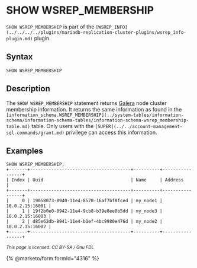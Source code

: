
# SHOW WSREP_MEMBERSHIP

`SHOW WSREP_MEMBERSHIP` is part of the `[WSREP_INFO](../../../../plugins/mariadb-replication-cluster-plugins/wsrep_info-plugin.md)` plugin.


## Syntax


```
SHOW WSREP_MEMBERSHIP
```

## Description


The `SHOW WSREP_MEMBERSHIP` statement returns [Galera](/en/galera/) node cluster membership information. It returns the same information as found in the `[information_schema.WSREP_MEMBERSHIP](../system-tables/information-schema/information-schema-tables/information-schema-wsrep_membership-table.md)` table. Only users with the `[SUPER](../../account-management-sql-commands/grant.md)` privilege can access this information.


## Examples


```
SHOW WSREP_MEMBERSHIP;
+-------+--------------------------------------+----------+-----------------+
| Index | Uuid                                 | Name     | Address         |
+-------+--------------------------------------+----------+-----------------+
|     0 | 19058073-8940-11e4-8570-16af7bf8fced | my_node1 | 10.0.2.15:16001 |
|     1 | 19f2b0e0-8942-11e4-9cb8-b39e8ee0b5dd | my_node3 | 10.0.2.15:16003 |
|     2 | d85e62db-8941-11e4-b1ef-4bc9980e476d | my_node2 | 10.0.2.15:16002 |
+-------+--------------------------------------+----------+-----------------+
```


<sub>_This page is licensed: CC BY-SA / Gnu FDL_</sub>


{% @marketo/form formId="4316" %}
